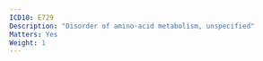 ```yaml
---
ICD10: E729
Description: "Disorder of amino-acid metabolism, unspecified"
Matters: Yes
Weight: 1
---
```


